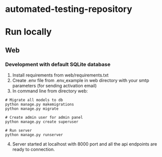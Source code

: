 # automated-testing-repository

# Run locally

## Web
### Development with default SQLite database
1) Install requirements from web/requirements.txt
2) Create .env file from .env_example in web directory with your smtp parameters (for sending activation email)
3) In command line from directory web:
```shell
# Migrate all models to db
python manage.py makemigrations
python manage.py migrate

# Create admin user for admin panel
python manage.py create superuser 

# Run server
python manage.py runserver   
```
4) Server started at localhost with 8000 port and all the api endpoints are ready to connection.